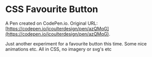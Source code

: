 # CSS Favourite Button

A Pen created on CodePen.io. Original URL: [https://codepen.io/jcoulterdesign/pen/azQMqG](https://codepen.io/jcoulterdesign/pen/azQMqG).

Just another experiment for a favourite button this time. Some nice animations etc. All in CSS, no imagery or svg's etc
